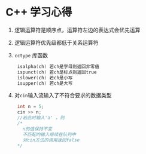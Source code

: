 # C++ 学习心得

1. 逻辑运算符是顺序点，运算符左边的表达式会优先运算

2. 逻辑运算符优先级都低于关系运算符

3. `cctype` 库函数

   ```c
    isalpha(ch) 若ch是字母则返回非零值
    ispunct(ch) 若ch是标点则返回true
    islower(ch) 若ch是小写
    isupper(ch) 若ch是大写
   ```

4. 对`cin`输入流输入了不符合要求的数据类型
   ```c
    int n = 5;
    cin >> n;
    //若此时输入'a' ，则
    /*
      n的值保持不变
      不匹配的输入继续在队列中
      对cin方法的调用返回false
    */
   ```
